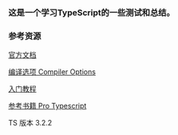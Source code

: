 ### 这是一个学习TypeScript的一些测试和总结。


### 参考资源
[官方文档](http://www.typescriptlang.org/docs/home.html)

[编译选项 Compiler Options](http://www.typescriptlang.org/docs/handbook/compiler-options.html)

[入门教程](https://www.gitbook.com/book/xcatliu/typescript-tutorial/details)

[参考书籍 Pro Typescript](https://item.jd.com/1454836466.html)

TS 版本 3.2.2